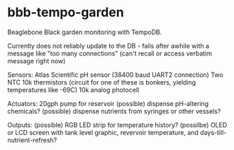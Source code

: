 bbb-tempo-garden
================

Beaglebone Black garden monitoring with TempoDB.

Currently does not reliably update to the DB - fails after awhile with a message like "too many connections" (can't recall or access verbatim message right now)

Sensors:
Atlas Scientific pH sensor (38400 baud UART2 connection)
Two NTC 10k thermistors (circuit for one of these is bonkers, yielding temperatures like -69C)
10k analog photocell

Actuators:
20gph pump for reservoir
(possible) dispense pH-altering chemicals?
(possible) dispense nutrients from syringes or other vessels?

Outputs:
(possible) RGB LED strip for temperature history?
(possilbe) OLED or LCD screen with tank level graphic, revervoir temperature, and days-till-nutrient-refresh?
